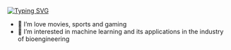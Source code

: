 

<!--
**Yavanash/Yavanash** is a ✨ _special_ ✨ repository because its `README.md` (this file) appears on your GitHub profile.

Here are some ideas to get you started:
-->
[![Typing SVG](https://readme-typing-svg.demolab.com?font=Fira+Code&size=30&pause=1000&width=435&lines=%F0%9F%91%8B+Hi+There!!;I'm+Yavanash)](https://git.io/typing-svg)
- 👀 I’m love movies, sports and gaming 
- 🌱 I’m interested in machine learning and its applications in the industry of bioengineering
